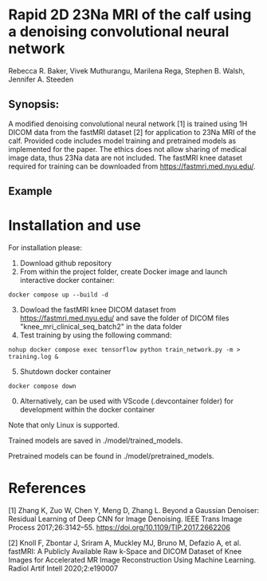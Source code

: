 Rapid 2D 23Na MRI of the calf using a denoising convolutional neural network
============================================================================

Rebecca R. Baker, Vivek Muthurangu, Marilena Rega, Stephen B. Walsh, Jennifer A. Steeden

Synopsis:
---------
A modified denoising convolutional neural network \[1\] is trained using 1H DICOM data from the fastMRI dataset \[2\] for application to 23Na MRI of the calf. Provided code includes model training and pretrained models as implemented for the paper. The ethics does not allow sharing of medical image data, thus 23Na data are not included. The fastMRI knee dataset required for training can be downloaded from https://fastmri.med.nyu.edu/.

Example
-------

Installation and use
====================
For installation please:
1. Download github repository
2. From within the project folder, create Docker image and launch interactive docker container:
```
docker compose up --build -d
```
3. Dowload the fastMRI knee DICOM dataset from https://fastmri.med.nyu.edu/ and save the folder of DICOM files "knee_mri_clinical_seq_batch2" in the data folder
4. Test training by using the following command:
```
nohup docker compose exec tensorflow python train_network.py -m > training.log &
```
5. Shutdown docker container
```
docker compose down
```
0. Alternatively, can be used with VScode (.devcontainer folder) for development within the docker container

Note that only Linux is supported.

Trained models are saved in ./model/trained_models.

Pretrained models can be found in ./model/pretrained_models.

References
================
\[1\] Zhang K, Zuo W, Chen Y, Meng D, Zhang L. Beyond a Gaussian Denoiser: Residual Learning of Deep CNN for Image Denoising. IEEE Trans Image Process 2017;26:3142–55. https://doi.org/10.1109/TIP.2017.2662206

\[2\] Knoll F, Zbontar J, Sriram A, Muckley MJ, Bruno M, Defazio A, et al. fastMRI: A Publicly Available Raw k-Space and DICOM Dataset of Knee Images for Accelerated MR Image Reconstruction Using Machine Learning. Radiol Artif Intell 2020;2:e190007


